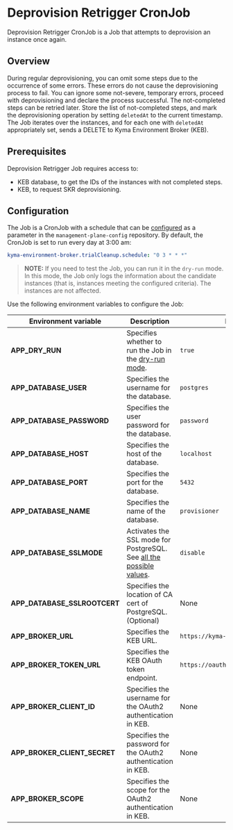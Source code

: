 # Deprovision Retrigger CronJob

Deprovision Retrigger CronJob is a Job that attempts to deprovision an instance once again.

## Overview

During regular deprovisioning, you can omit some steps due to the occurrence of some errors. These errors do not cause the deprovisioning process to fail.
You can ignore some not-severe, temporary errors, proceed with deprovisioning and declare the process successful. The not-completed steps
can be retried later. Store the list of not-completed steps, and mark the deprovisioning operation by setting `deletedAt` to the current timestamp.
The Job iterates over the instances, and for each one with `deletedAt` appropriately set, sends a DELETE to Kyma Environment Broker (KEB).  

## Prerequisites

Deprovision Retrigger Job requires access to:
- KEB database, to get the IDs of the instances with not completed steps.
- KEB, to request SKR deprovisioning.

## Configuration

The Job is a CronJob with a schedule that can be [configured](https://kubernetes.io/docs/concepts/workloads/controllers/cron-jobs/#cron-schedule-syntax) as a parameter in the `management-plane-config` repository.
By default, the CronJob is set to run every day at 3:00 am:
```yaml  
kyma-environment-broker.trialCleanup.schedule: "0 3 * * *"
```

> **NOTE:** If you need to test the Job, you can run it in the `dry-run` mode.
> In this mode, the Job only logs the information about the candidate instances (that is, instances meeting the configured criteria). The instances are not affected.


Use the following environment variables to configure the Job:

| Environment variable | Description                                                                                                             | Default value                            |
|---|-------------------------------------------------------------------------------------------------------------------------|------------------------------------------|
| **APP_DRY_RUN** | Specifies whether to run the Job in the [dry-run mode](#details).                                                       | `true`                                   |
| **APP_DATABASE_USER** | Specifies the username for the database.                                                                                | `postgres`                               |
| **APP_DATABASE_PASSWORD** | Specifies the user password for the database.                                                                           | `password`                               |
| **APP_DATABASE_HOST** | Specifies the host of the database.                                                                                     | `localhost`                              |
| **APP_DATABASE_PORT** | Specifies the port for the database.                                                                                    | `5432`                                   |
| **APP_DATABASE_NAME** | Specifies the name of the database.                                                                                     | `provisioner`                            |
| **APP_DATABASE_SSLMODE** | Activates the SSL mode for PostgreSQL. See [all the possible values](https://www.postgresql.org/docs/9.1/libpq-ssl.html). | `disable`                                |
| **APP_DATABASE_SSLROOTCERT** | Specifies the location of CA cert of PostgreSQL. (Optional)                                          | None                                |
| **APP_BROKER_URL**  | Specifies the KEB URL.                                                                                                  | `https://kyma-env-broker.kyma.local`     |
| **APP_BROKER_TOKEN_URL** | Specifies the KEB OAuth token endpoint.                                                                                 | `https://oauth.2kyma.local/oauth2/token` |
| **APP_BROKER_CLIENT_ID** | Specifies the username for the OAuth2 authentication in KEB.                                                            | None                                     |
| **APP_BROKER_CLIENT_SECRET** | Specifies the password for the OAuth2 authentication in KEB.                                                            | None                                     |
| **APP_BROKER_SCOPE** | Specifies the scope for the OAuth2 authentication in KEB.                                                               | None                                     |
